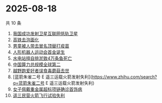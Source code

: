 # 2025-08-18

共 10 条

<!-- BEGIN -->
<!-- 最后更新时间 Mon Aug 18 2025 23:10:11 GMT+0800 (China Standard Time) -->

1. [我国成功发射卫星互联网低轨卫星](https://www.zhihu.com/search?q=我国成功发射卫星互联网低轨卫星)
1. [高铁去泡面化](https://www.zhihu.com/search?q=高铁去泡面化)
1. [男童被人带去冒名顶替打疫苗](https://www.zhihu.com/search?q=男童被人带去冒名顶替打疫苗)
1. [人形机器人运动会首金诞生](https://www.zhihu.com/search?q=人形机器人运动会首金诞生)
1. [水电站擅自排淤致4万条鱼死亡](https://www.zhihu.com/search?q=水电站擅自排淤致4万条鱼死亡)
1. [中国算力总规模全球第二](https://www.zhihu.com/search?q=中国算力总规模全球第二)
1. [越野跑爱好者误食毒蘑菇去世](https://www.zhihu.com/search?q=越野跑爱好者误食毒蘑菇去世)
1. [蓝箭朱雀二号 E
   遥三运载火箭发射失利](https://www.zhihu.com/search?q=蓝箭朱雀二号 E
   遥三运载火箭发射失利)
1. [女子佩戴重金属超标项链确诊首饰病](https://www.zhihu.com/search?q=女子佩戴重金属超标项链确诊首饰病)
1. [遥三民营火箭飞行试验失利](https://www.zhihu.com/search?q=遥三民营火箭飞行试验失利)

<!-- END -->
